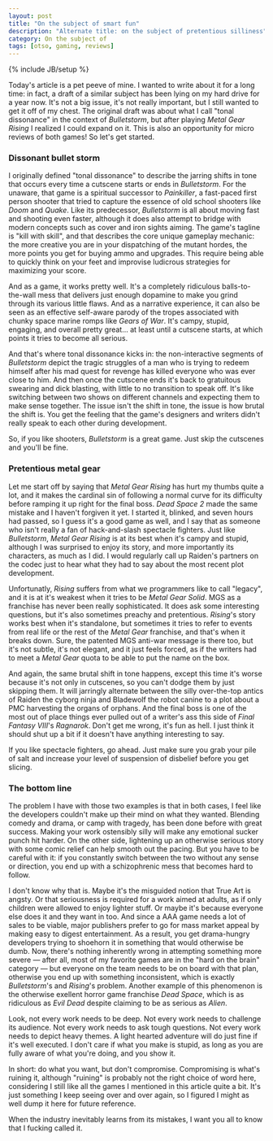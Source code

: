 ```yaml
---
layout: post
title: "On the subject of smart fun"
description: "Alternate title: on the subject of pretentious silliness"
category: On the subject of
tags: [otso, gaming, reviews]
---
```

{% include JB/setup %}

Today's article is a pet peeve of mine. I wanted to write about it for a long time: in fact, a draft of a similar subject has been lying on my hard drive for a year now. It's not a big issue, it's not really important, but I still wanted to get it off of my chest. The original draft was about what I call "tonal dissonance" in the context of _Bulletstorm_, but after playing _Metal Gear Rising_ I realized I could expand on it. This is also an opportunity for micro reviews of both games! So let's get started.

<!-- more -->

### Dissonant bullet storm

I originally defined "tonal dissonance" to describe the jarring shifts in tone that occurs every time a cutscene starts or ends in _Bulletstorm_. For the unaware, that game is a spiritual successor to _Painkiller_, a fast-paced first person shooter that tried to capture the essence of old school shooters like _Doom_ and _Quake_. Like its predecessor, _Bulletstorm_ is all about moving fast and shooting even faster, although it does also attempt to bridge with modern concepts such as cover and iron sights aiming. The game's tagline is "kill with skill", and that describes the core unique gameplay mechanic: the more creative you are in your dispatching of the mutant hordes, the more points you get for buying ammo and upgrades. This require being able to quickly think on your feet and improvise ludicrous strategies for maximizing your score.

And as a game, it works pretty well. It's a completely ridiculous balls-to-the-wall mess that delivers just enough dopamine to make you grind through its various little flaws. And as a narrative experience, it can also be seen as an effective self-aware parody of the tropes associated with chunky space marine romps like _Gears of War_. It's campy, stupid, engaging, and overall pretty great... at least until a cutscene starts, at which points it tries to become all serious.

And that's where tonal dissonance kicks in: the non-interactive segments of _Bulletstorm_ depict the tragic struggles of a man who is trying to redeem himself after his mad quest for revenge has killed everyone who was ever close to him. And then once the cutscene ends it's back to gratuitous swearing and dick blasting, with little to no transition to speak off. It's like switching between two shows on different channels and expecting them to make sense together. The issue isn't the shift in tone, the issue is how brutal the shift is. You get the feeling that the game's designers and writers didn't really speak to each other during development.

So, if you like shooters, _Bulletstorm_ is a great game. Just skip the cutscenes and you'll be fine.

### Pretentious metal gear

Let me start off by saying that _Metal Gear Rising_  has hurt my thumbs quite a lot, and it makes the cardinal sin of following a normal curve for its difficulty before ramping it up right for the final boss. _Dead Space 2_ made the same mistake and I haven't forgiven it yet. I started it, blinked, and seven hours had passed, so I guess it's a good game as well, and I say that as someone who isn't really a fan of hack-and-slash spectacle fighters. Just like _Bulletstorm_, _Metal Gear Rising_ is at its best when it's campy and stupid, although I was surprised to enjoy its story, and more importantly its characters, as much as I did. I would regularly call up Raiden's partners on the codec just to hear what they had to say about the most recent plot development.

Unfortunatly, _Rising_ suffers from what we programmers like to call "legacy", and it is at it's weakest when it tries to be _Metal Gear Solid_. MGS as a franchise has never been really sophisticated. It does ask some interesting questions, but it's also sometimes preachy and pretentious. _Rising_'s story works best when it's standalone, but sometimes it tries to refer to events from real life  or the rest of the _Metal Gear_ franchise, and that's when it breaks down. Sure, the patented MGS anti-war message is there too, but it's not subtle, it's not elegant, and it just feels forced, as if the writers had to meet a _Metal Gear_ quota to be able to put the name on the box.

And again, the same brutal shift in tone happens, except this time it's worse because it's not only in cutscenes, so you can't dodge them by just skipping them. It will jarringly alternate between the silly over-the-top antics of Raiden the cyborg ninja and Bladewolf the robot canine to a plot about a PMC harvesting the organs of orphans. And the final boss is one of the most out of place things ever pulled out of a writer's ass this side of _Final Fantasy VIII_'s _Ragnarok_. Don't get me wrong, it's fun as hell. I just think it should shut up a bit if it doesn't have anything interesting to say. 

If you like spectacle fighters, go ahead. Just make sure you grab your pile of salt and increase your level of suspension of disbelief before you get slicing.

### The bottom line

The problem I have with those two examples is that in both cases, I feel like the developers couldn't make up their mind on what they wanted. Blending comedy and drama, or camp with tragedy, has been done before with great success. Making your work ostensibly silly will make any emotional sucker punch hit harder. On the other side, lightening up an otherwise serious story with some comic relief can help smooth out the pacing. But you have to be careful with it: if you constantly switch between the two without any sense or direction, you end up with a schizophrenic mess that becomes hard to follow.

I don't know why that is. Maybe it's the misguided notion that True Art is angsty. Or that seriousness is required for a work aimed at adults, as if only children were allowed to enjoy lighter stuff. Or maybe it's because everyone else does it and they want in too. And since a AAA game needs a lot of sales to be viable, major publishers prefer to go for mass market appeal by making easy to digest entertainment. As a result, you get drama-hungry developers trying to shoehorn it in something that would otherwise be dumb. Now, there's nothing inherently wrong in attempting something more severe — after all, most of my favorite games are in the "hard on the brain" category — but everyone on the team needs to be on board with that plan, otherwise you end up with something inconsistent, which is exactly _Bulletstorm_'s and _Rising_'s problem. Another example of this phenomenon is the otherwise exellent horror game franchise _Dead Space_, which is as ridiculous as _Evil Dead_ despite claiming to be as serious as _Alien_.

Look, not every work needs to be deep. Not every work needs to challenge its audience. Not every work needs to ask tough questions. Not every work needs to depict heavy themes. A light hearted adventure will do just fine if it's well executed. I don't care if what you make is stupid, as long as you are fully aware of what you're doing, and you show it.

In short: do what you want, but don't compromise. Compromising is what's ruining it, although "ruining" is probably not the right choice of word here, considering I still like all the games I mentioned in this article quite a bit. It's just something I keep seeing over and over again, so I figured I might as well dump it here for future reference.

When the industry inevitably learns from its mistakes, I want you all to know that I fucking called it.